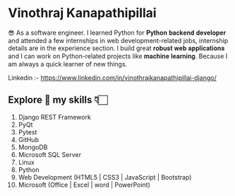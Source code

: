 # Vinothraj Kanapathipillai


😎 As a software engineer. I learned Python for 𝐏𝐲𝐭𝐡𝐨𝐧 𝐛𝐚𝐜𝐤𝐞𝐧𝐝 𝐝𝐞𝐯𝐞𝐥𝐨𝐩𝐞𝐫 and attended a few internships in web development-related jobs, internship details are in the experience section. I build great 	𝐫𝐨𝐛𝐮𝐬𝐭 𝐰𝐞𝐛 𝐚𝐩𝐩𝐥𝐢𝐜𝐚𝐭𝐢𝐨𝐧𝐬 and I can work on Python-related projects like 𝐦𝐚𝐜𝐡𝐢𝐧𝐞 𝐥𝐞𝐚𝐫𝐧𝐢𝐧𝐠. Because I am always a quick learner of new things.

Linkedin :- https://www.linkedin.com/in/vinothrajkanapathipillai-django/

## Explore 🧠 my skills 👇🏻
1. Django REST Framework
2. PyQt
3. Pytest
4. GitHub
5. MongoDB
6. Microsoft SQL Server
7. Linux
8. Python
9. Web Development (HTML5 | CSS3 | JavaScript | Bootstrap) 
10. Microsoft (Office | Excel | word | PowerPoint)
